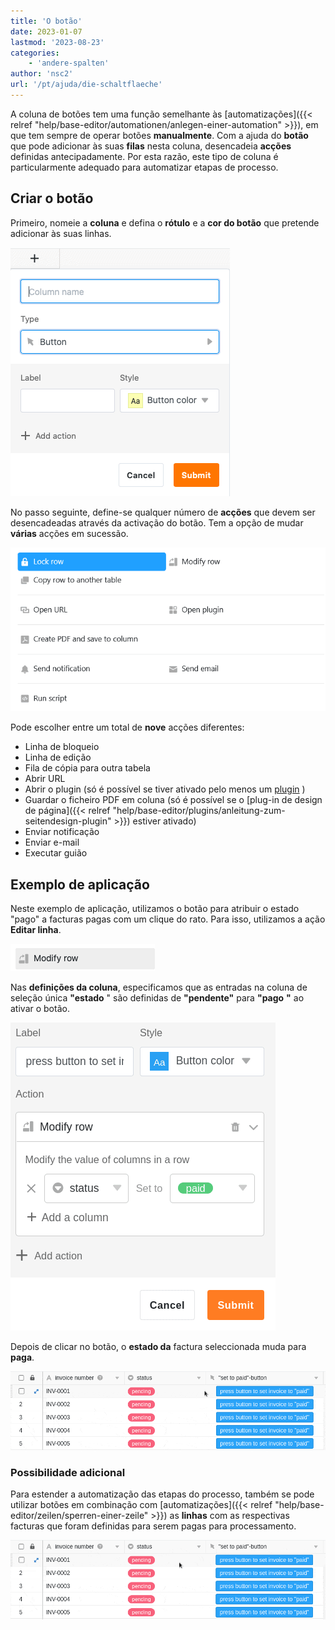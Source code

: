 ```yaml
---
title: 'O botão'
date: 2023-01-07
lastmod: '2023-08-23'
categories:
    - 'andere-spalten'
author: 'nsc2'
url: '/pt/ajuda/die-schaltflaeche'
---
```


A coluna de botões tem uma função semelhante às [automatizações]({{< relref "help/base-editor/automationen/anlegen-einer-automation" >}}), em que tem sempre de operar botões **manualmente**. Com a ajuda do **botão** que pode adicionar às suas **filas** nesta coluna, desencadeia **acções** definidas antecipadamente. Por esta razão, este tipo de coluna é particularmente adequado para automatizar etapas de processo.

## Criar o botão

Primeiro, nomeie a **coluna** e defina o **rótulo** e a **cor do botão** que pretende adicionar às suas linhas.

![Criar um botão](images/create-button-column.png)

No passo seguinte, define-se qualquer número de **acções** que devem ser desencadeadas através da activação do botão. Tem a opção de mudar **várias** acções em sucessão.

![Painel com nove botões de ação](images/New-button-action-modal.png)

Pode escolher entre um total de **nove** acções diferentes:

- Linha de bloqueio
- Linha de edição
- Fila de cópia para outra tabela
- Abrir URL
- Abrir o plugin (só é possível se tiver ativado pelo menos um [plugin](https://seatable.io/pt/docs/arbeiten-mit-plugins/was-ist-ein-plugin/) )
- Guardar o ficheiro PDF em coluna (só é possível se o [plug-in de design de página]({{< relref "help/base-editor/plugins/anleitung-zum-seitendesign-plugin" >}}) estiver ativado)
- Enviar notificação
- Enviar e-mail
- Executar guião

## Exemplo de aplicação

Neste exemplo de aplicação, utilizamos o botão para atribuir o estado "pago" a facturas pagas com um clique do rato. Para isso, utilizamos a ação **Editar linha**.

![Selecção da acção que é desencadeada através da activação do botão](images/modify-row.png)

Nas **definições da coluna**, especificamos que as entradas na coluna de seleção única **"estado** " são definidas de **"pendente"** para **"pago** **"** ao ativar o botão.

![Definição do botão no exemplo de aplicação](images/settings-of-the-button-column-in-the-example.png)

Depois de clicar no botão, o **estado da** factura seleccionada muda para **paga**.

![Acção desencadeada no exemplo de aplicação de botões](images/example-button-column.gif)

### Possibilidade adicional

Para estender a automatização das etapas do processo, também se pode utilizar botões em combinação com [automatizações]({{< relref "help/base-editor/zeilen/sperren-einer-zeile" >}}) as **linhas** com as respectivas facturas que foram definidas para serem pagas para processamento.

![Exemplo de aplicação para utilizar o botão em combinação com as automatizações](images/use-the-button-cplumn-with-automations.gif)
